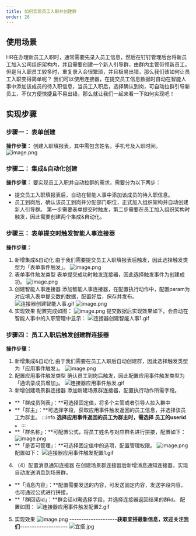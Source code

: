```yaml
---
title: 如何实现员工入职并创建群
order: 26
---
```

## 使用场景
HR在办理新员工入职时，通常需要先录入员工信息，然后在钉钉管理后台将新员工加入公司组织架构内，并且需要创建一个新人引导群，由群内主管带领新员工。但是当入职员工较多时，重复录入会很繁琐，并且极易出错，那么我们该如何让员工入职变得简单呢？
我们可以使用连接器，在提交员工信息数据时自动在智能人事中添加该成员的待入职信息，当员工入职后，选择确认到岗，可自动拉群引导新员工，不仅方便快捷且不易出错，那么就让我们一起来看一下如何实现吧！
## 实现步骤
### 步骤一： 表单创建
**操作步骤：**
创建入职填报表，其中需包含姓名，手机号及入职时间。
![image.png](https://img.alicdn.com/imgextra/i4/O1CN015wB5hK1dq2FKrh9as_!!6000000003786-2-tps-1346-826.png)
### 步骤二： 集成&自动化创建
**操作步骤：**
要实现员工入职并自动拉群的需求，需要分为以下两步：
- 提交员工入职填报表后，自动在智能人事中添加该成员的待入职信息。
- 员工到岗后，确认该员工到岗并分配部门职位，正式加入组织架构并自动创建新人引导群。
第一步需要表单提交时触发，第二步需要在员工加入组织架构时触发，因此需要创建两个集成&自动化。
### 步骤三： 表单提交时触发智能人事连接器
**操作步骤：**
1. 新增集成&自动化
由于我们需要提交员工入职填报表后触发，因此选择触发类型为「表单事件触发」。
![image.png](https://img.alicdn.com/imgextra/i2/O1CN01AFnQAw1PaYEamMlBg_!!6000000001857-2-tps-1817-868.png)
2. 表单事件触发类型
表单提交成功时触发连接器，因此选择触发事件为创建成功。
![image.png](https://img.alicdn.com/imgextra/i1/O1CN010JLWYp1S4RJT2WB0v_!!6000000002193-2-tps-2296-794.png)
3. 创建智能人事连接器
添加智能人事连接器，在配置执行动作中，配置param为对应填入表单提交数的数据，配置好后，保存并发布。
![连接器创建智能人事.gif](https://img.alicdn.com/imgextra/i2/O1CN01wInH4z1PUb5Ma2jVX_!!6000000001844-1-tps-1381-734.gif)
![image.png](https://img.alicdn.com/imgextra/i2/O1CN01KsPXhv22jxNl101ZY_!!6000000007157-2-tps-2342-1190.png)
4. 实现效果
配置完成如图：
![image.png](https://img.alicdn.com/imgextra/i3/O1CN018qQJi31bjxlS4N8Nq_!!6000000003502-2-tps-1831-872.png)
提交数据后实现效果如下，会自动在智能人事中的入职管理中显示：
![连接器创建智能人事1.gif](https://img.alicdn.com/imgextra/i4/O1CN012V9Jqs1N77YRq6fdy_!!6000000001522-1-tps-1381-747.gif)
### 步骤四： 员工入职后触发创建群连接器
**操作步骤：**
1. 新增集成&自动化
由于我们需要在员工入职后自动创建群，因此选择触发类型为「应用事件触发」。
![image.png](https://img.alicdn.com/imgextra/i3/O1CN01cRKe641t28x2w2pJN_!!6000000005843-2-tps-2024-1286.png)
2. 配置应用事件触发类型
确认员工到岗后触发，因此配置应用事件触发类型为「通讯录成员增加」。
![连接器应用事件触发.gif](https://img.alicdn.com/imgextra/i2/O1CN01ialYAz1uSXOI9GF6K_!!6000000006036-1-tps-1381-743.gif)
3. 新增创建场景群连接器
添加新建场景群连接器，配置执行动作所需字段。
- **「群成员列表」：**可选择固定值，将多个主管或者引导人拉入群中
- **「群主」：**可选择字段，获取应用事件触发返回的员工信息，并选择该员工为群主。
:::info
**选择应用事件返回的员工为群主时，需选择 员工的userid 。**
:::
- **「群名称」：**可配置公式，将员工姓名与对应群名进行拼接，配置如下：
![image.png](https://img.alicdn.com/imgextra/i4/O1CN01HuJTvK25tWVDL7Hby_!!6000000007584-2-tps-1158-132.png)
- **「是否可管理」：**可选择固定值中的选项，配置管理权限。
![image.png](https://img.alicdn.com/imgextra/i2/O1CN015G86YS1HmRaoklTyf_!!6000000000800-2-tps-1128-310.png)
配置如下：
![连接器应用事件触发配置1.gif](https://img.alicdn.com/imgextra/i4/O1CN01ld3TOJ1UCnmD3lv5G_!!6000000002482-1-tps-1381-743.gif)
4. （4）配置消息通知连接器
在创建场景群连接器后新增消息通知连接器，实现自动发送消息到场景群。
- **「消息内容」：**配置需要发送的内容，可发送固定内容，发送字段内容，也可通过公式进行拼接。
- **「群回话id」：**群会话id需选择字段，并选择连接器返回结果的群id。
配置如图：
![连接器应用事件触发配置2.gif](https://img.alicdn.com/imgextra/i2/O1CN01BNhYk91W4DaN8eNZS_!!6000000002734-1-tps-1381-743.gif)​
5. 实现效果
![image.png](https://img.alicdn.com/imgextra/i4/O1CN01UUCYCv21spRKMyMM3_!!6000000007041-2-tps-1676-580.png)
**--------------------获取宜搭最新信息，欢迎关注我们--------------------**
![宜搭.jpg](https://img.alicdn.com/imgextra/i1/O1CN01Mo70qf1szqyKxRuKp_!!6000000005838-0-tps-1800-1012.jpg)